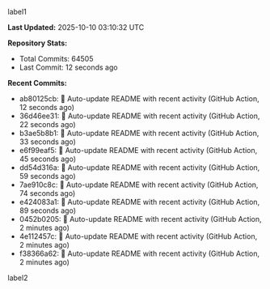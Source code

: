 
label1 
<!-- ACTIVITY_START -->
**Last Updated:** 2025-10-10 03:10:32 UTC

**Repository Stats:**
- Total Commits: 64505
- Last Commit: 12 seconds ago

**Recent Commits:**
- ab80125cb: 🤖 Auto-update README with recent activity (GitHub Action, 12 seconds ago)
- 36d46ee31: 🤖 Auto-update README with recent activity (GitHub Action, 22 seconds ago)
- b3ae5b8b1: 🤖 Auto-update README with recent activity (GitHub Action, 33 seconds ago)
- e6f99eaf5: 🤖 Auto-update README with recent activity (GitHub Action, 45 seconds ago)
- dd54d316a: 🤖 Auto-update README with recent activity (GitHub Action, 59 seconds ago)
- 7ae910c8c: 🤖 Auto-update README with recent activity (GitHub Action, 74 seconds ago)
- e424083a1: 🤖 Auto-update README with recent activity (GitHub Action, 89 seconds ago)
- 0452b0205: 🤖 Auto-update README with recent activity (GitHub Action, 2 minutes ago)
- 4e112457c: 🤖 Auto-update README with recent activity (GitHub Action, 2 minutes ago)
- f38366a62: 🤖 Auto-update README with recent activity (GitHub Action, 2 minutes ago)
<!-- ACTIVITY_END -->

label2
